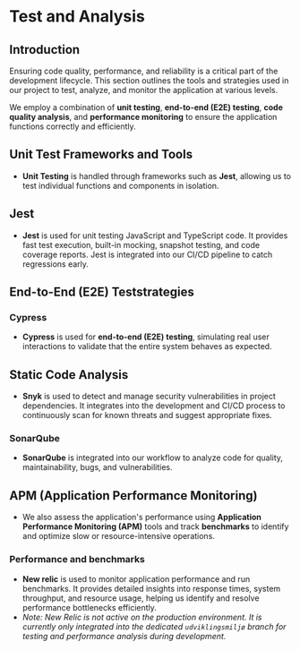 # Test and Analysis

## Introduction
Ensuring code quality, performance, and reliability is a critical part of the development lifecycle. This section outlines the tools and strategies used in our project to test, analyze, and monitor the application at various levels.

We employ a combination of **unit testing**, **end-to-end (E2E) testing**, **code quality analysis**, and **performance monitoring** to ensure the application functions correctly and efficiently.

## Unit Test Frameworks and Tools

- **Unit Testing** is handled through frameworks such as **Jest**, allowing us to test individual functions and components in isolation.

## Jest

- **Jest** is used for unit testing JavaScript and TypeScript code. It provides fast test execution, built-in mocking, snapshot testing, and code coverage reports. Jest is integrated into our CI/CD pipeline to catch regressions early.

## End-to-End (E2E) Teststrategies

### Cypress

- **Cypress** is used for **end-to-end (E2E) testing**, simulating real user interactions to validate that the entire system behaves as expected.

## Static Code Analysis

- **Snyk** is used to detect and manage security vulnerabilities in project dependencies. It integrates into the development and CI/CD process to continuously scan for known threats and suggest appropriate fixes.

### SonarQube
- **SonarQube** is integrated into our workflow to analyze code for quality, maintainability, bugs, and vulnerabilities.

## APM (Application Performance Monitoring)
- We also assess the application's performance using **Application Performance Monitoring (APM)** tools and track **benchmarks** to identify and optimize slow or resource-intensive operations.

### Performance and benchmarks
- **New relic** is used to monitor application performance and run benchmarks. It provides detailed insights into response times, system throughput, and resource usage, helping us identify and resolve performance bottlenecks efficiently.
- *Note: New Relic is not active on the production environment. It is currently only integrated into the dedicated `udviklingsmiljø` branch for testing and performance analysis during development.*




